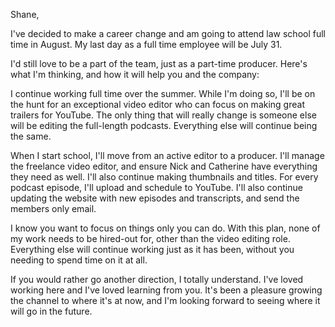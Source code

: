 Shane,

I've decided to make a career change and am going to attend law school full time in August. My last day as a full time employee will be July 31.

I'd still love to be a part of the team, just as a part-time producer. Here's what I'm thinking, and how it will help you and the company:

I continue working full time over the summer. While I'm doing so, I'll be on the hunt for an exceptional video editor who can focus on making great trailers for YouTube. The only thing that will really change is someone else will be editing the full-length podcasts. Everything else will continue being the same.

When I start school, I'll move from an active editor to a producer. I'll manage the freelance video editor, and ensure Nick and Catherine have everything they need as well. I'll also continue making thumbnails and titles. For every podcast episode, I'll upload and schedule to YouTube. I'll also continue updating the website with new episodes and transcripts, and send the members only email.

I know you want to focus on things only you can do. With this plan, none of my work needs to be hired-out for, other than the video editing role. Everything else will continue working just as it has been, without you needing to spend time on it at all.

If you would rather go another direction, I totally understand. I've loved working here and I've loved learning from you. It's been a pleasure growing the channel to where it's at now, and I'm looking forward to seeing where it will go in the future.

